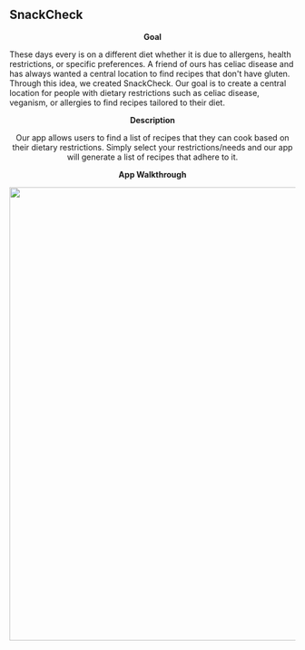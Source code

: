 ## SnackCheck

<p align="center" font-size="20px"><b >Goal</b></p>

  These days every is on a different diet whether it is due to allergens, health restrictions, or specific preferences.  A friend of ours has celiac disease and has always wanted a central location to find recipes that don't have gluten. Through this idea, we created SnackCheck. Our goal is to create a central location for people with dietary restrictions such as celiac disease, veganism, or allergies to find recipes tailored to their diet.


<p align="center" font-size="20px"><b >Description</b></p>

  <p align="center">Our app allows users to find a list of recipes that they can cook based on their dietary restrictions.  Simply select your restrictions/needs and our app will generate a list of recipes that adhere to it.<p>


<p align="center" font-size="20px"><b >App Walkthrough</b></p>
<div align="center"><img src="https://github.com/ELK75/SnackCheck/blob/master/demoWithOverlay.gif" width=800><div>
